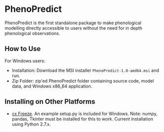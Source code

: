 # PhenoPredict

PhenoPredict is the first standalone package to make phenological modelling directly accessible to users without the need for in depth phenological observations.

## How to Use

For Windows users: 
* Installation: Download the MSI installer ```PhenoPredict-1.0-amd64.msi``` and run.
* Zip Folder: zip'ed PhenoPredict folder containing source code, model data, and Windows x86_64 application.

## Installing on Other Platforms

* [cx Freeze](https://anthony-tuininga.github.io/cx_Freeze/). An example setup.py is included for Windows. Note: numpy, pandas, Tkinter must be installed for this to work. Current installation using Python 2.7.x.
